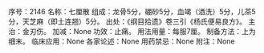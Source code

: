 序号：2146
名称：七厘散
组成：龙骨5分，硼砂5分，血竭（酒洗）5分，儿茶5分，天芝麻（即土连翘）5分。
出处：《纲目拾遗》卷三引《杨氏便易良方》。
主治：金刃伤。
加减：None
功效：止痛。
用法用量：每服7厘。
制备方法：上为细末。
临床应用：None
各家论述：None
用药禁忌：None
附注：None
